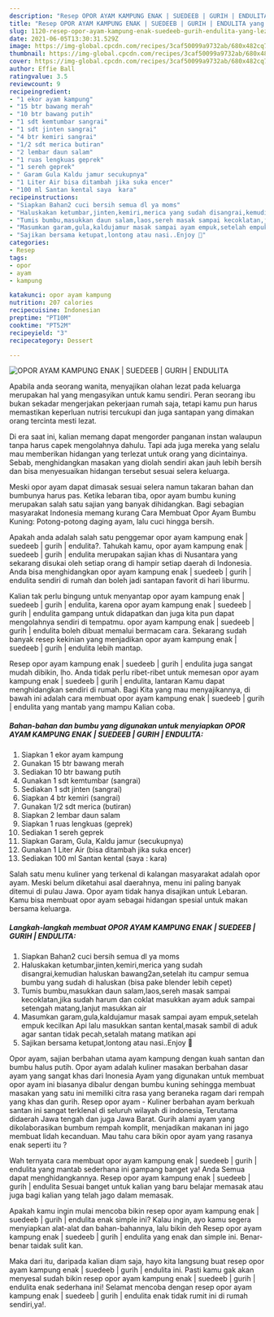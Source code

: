 ```yaml
---
description: "Resep OPOR AYAM KAMPUNG ENAK | SUEDEEB | GURIH | ENDULITA yang lezat Untuk Jualan"
title: "Resep OPOR AYAM KAMPUNG ENAK | SUEDEEB | GURIH | ENDULITA yang lezat Untuk Jualan"
slug: 1120-resep-opor-ayam-kampung-enak-suedeeb-gurih-endulita-yang-lezat-untuk-jualan
date: 2021-06-05T13:30:31.529Z
image: https://img-global.cpcdn.com/recipes/3caf50099a9732ab/680x482cq70/opor-ayam-kampung-enak-suedeeb-gurih-endulita-foto-resep-utama.jpg
thumbnail: https://img-global.cpcdn.com/recipes/3caf50099a9732ab/680x482cq70/opor-ayam-kampung-enak-suedeeb-gurih-endulita-foto-resep-utama.jpg
cover: https://img-global.cpcdn.com/recipes/3caf50099a9732ab/680x482cq70/opor-ayam-kampung-enak-suedeeb-gurih-endulita-foto-resep-utama.jpg
author: Effie Ball
ratingvalue: 3.5
reviewcount: 9
recipeingredient:
- "1 ekor ayam kampung"
- "15 btr bawang merah"
- "10 btr bawang putih"
- "1 sdt kemtumbar sangrai"
- "1 sdt jinten sangrai"
- "4 btr kemiri sangrai"
- "1/2 sdt merica butiran"
- "2 lembar daun salam"
- "1 ruas lengkuas geprek"
- "1 sereh geprek"
- " Garam Gula Kaldu jamur secukupnya"
- "1 Liter Air bisa ditambah jika suka encer"
- "100 ml Santan kental saya  kara"
recipeinstructions:
- "Siapkan Bahan2 cuci bersih semua dl ya moms"
- "Haluskakan ketumbar,jinten,kemiri,merica yang sudah disangrai,kemudian haluskan bawang2an,setelah itu campur semua bumbu yang sudah di haluskan (bisa pake blender lebih cepet)"
- "Tumis bumbu,masukkan daun salam,laos,sereh masak sampai kecoklatan,jika sudah harum dan coklat masukkan ayam aduk sampai setengah matang,lanjut masukkan air"
- "Masumkan garam,gula,kaldujamur masak sampai ayam empuk,setelah empuk kecilkan Api lalu masukkan santan kental,masak sambil di aduk agar santan tidak pecah,setalah matang matikan api"
- "Sajikan bersama ketupat,lontong atau nasi..Enjoy 🥰"
categories:
- Resep
tags:
- opor
- ayam
- kampung

katakunci: opor ayam kampung 
nutrition: 207 calories
recipecuisine: Indonesian
preptime: "PT10M"
cooktime: "PT52M"
recipeyield: "3"
recipecategory: Dessert

---
```



![OPOR AYAM KAMPUNG ENAK | SUEDEEB | GURIH | ENDULITA](https://img-global.cpcdn.com/recipes/3caf50099a9732ab/680x482cq70/opor-ayam-kampung-enak-suedeeb-gurih-endulita-foto-resep-utama.jpg)

Apabila anda seorang wanita, menyajikan olahan lezat pada keluarga merupakan hal yang mengasyikan untuk kamu sendiri. Peran seorang ibu bukan sekadar mengerjakan pekerjaan rumah saja, tetapi kamu pun harus memastikan keperluan nutrisi tercukupi dan juga santapan yang dimakan orang tercinta mesti lezat.

Di era  saat ini, kalian memang dapat mengorder panganan instan walaupun tanpa harus capek mengolahnya dahulu. Tapi ada juga mereka yang selalu mau memberikan hidangan yang terlezat untuk orang yang dicintainya. Sebab, menghidangkan masakan yang diolah sendiri akan jauh lebih bersih dan bisa menyesuaikan hidangan tersebut sesuai selera keluarga. 

Meski opor ayam dapat dimasak sesuai selera namun takaran bahan dan bumbunya harus pas. Ketika lebaran tiba, opor ayam bumbu kuning merupakan salah satu sajian yang banyak dihidangkan. Bagi sebagian masyarakat Indonesia memang kurang Cara Membuat Opor Ayam Bumbu Kuning: Potong-potong daging ayam, lalu cuci hingga bersih.

Apakah anda adalah salah satu penggemar opor ayam kampung enak | suedeeb | gurih | endulita?. Tahukah kamu, opor ayam kampung enak | suedeeb | gurih | endulita merupakan sajian khas di Nusantara yang sekarang disukai oleh setiap orang di hampir setiap daerah di Indonesia. Anda bisa menghidangkan opor ayam kampung enak | suedeeb | gurih | endulita sendiri di rumah dan boleh jadi santapan favorit di hari liburmu.

Kalian tak perlu bingung untuk menyantap opor ayam kampung enak | suedeeb | gurih | endulita, karena opor ayam kampung enak | suedeeb | gurih | endulita gampang untuk didapatkan dan juga kita pun dapat mengolahnya sendiri di tempatmu. opor ayam kampung enak | suedeeb | gurih | endulita boleh dibuat memalui bermacam cara. Sekarang sudah banyak resep kekinian yang menjadikan opor ayam kampung enak | suedeeb | gurih | endulita lebih mantap.

Resep opor ayam kampung enak | suedeeb | gurih | endulita juga sangat mudah dibikin, lho. Anda tidak perlu ribet-ribet untuk memesan opor ayam kampung enak | suedeeb | gurih | endulita, lantaran Kamu dapat menghidangkan sendiri di rumah. Bagi Kita yang mau menyajikannya, di bawah ini adalah cara membuat opor ayam kampung enak | suedeeb | gurih | endulita yang mantab yang mampu Kalian coba.

<!--inarticleads1-->

##### Bahan-bahan dan bumbu yang digunakan untuk menyiapkan OPOR AYAM KAMPUNG ENAK | SUEDEEB | GURIH | ENDULITA:

1. Siapkan 1 ekor ayam kampung
1. Gunakan 15 btr bawang merah
1. Sediakan 10 btr bawang putih
1. Gunakan 1 sdt kemtumbar (sangrai)
1. Sediakan 1 sdt jinten (sangrai)
1. Siapkan 4 btr kemiri (sangrai)
1. Gunakan 1/2 sdt merica (butiran)
1. Siapkan 2 lembar daun salam
1. Siapkan 1 ruas lengkuas (geprek)
1. Sediakan 1 sereh geprek
1. Siapkan  Garam, Gula, Kaldu jamur (secukupnya)
1. Gunakan 1 Liter Air (bisa ditambah jika suka encer)
1. Sediakan 100 ml Santan kental (saya : kara)


Salah satu menu kuliner yang terkenal di kalangan masyarakat adalah opor ayam. Meski belum diketahui asal daerahnya, menu ini paling banyak ditemui di pulau Jawa. Opor ayam tidak hanya disajikan untuk Lebaran. Kamu bisa membuat opor ayam sebagai hidangan spesial untuk makan bersama keluarga. 

<!--inarticleads2-->

##### Langkah-langkah membuat OPOR AYAM KAMPUNG ENAK | SUEDEEB | GURIH | ENDULITA:

1. Siapkan Bahan2 cuci bersih semua dl ya moms
1. Haluskakan ketumbar,jinten,kemiri,merica yang sudah disangrai,kemudian haluskan bawang2an,setelah itu campur semua bumbu yang sudah di haluskan (bisa pake blender lebih cepet)
1. Tumis bumbu,masukkan daun salam,laos,sereh masak sampai kecoklatan,jika sudah harum dan coklat masukkan ayam aduk sampai setengah matang,lanjut masukkan air
1. Masumkan garam,gula,kaldujamur masak sampai ayam empuk,setelah empuk kecilkan Api lalu masukkan santan kental,masak sambil di aduk agar santan tidak pecah,setalah matang matikan api
1. Sajikan bersama ketupat,lontong atau nasi..Enjoy 🥰


Opor ayam, sajian berbahan utama ayam kampung dengan kuah santan dan bumbu halus putih. Opor ayam adalah kuliner masakan berbahan dasar ayam yang sangat khas dari Inonesia Ayam yang digunakan untuk membuat opor ayam ini biasanya dibalur dengan bumbu kuning sehingga membuat masakan yang satu ini memiliki citra rasa yang beraneka ragam dari rempah yang khas dan gurih. Resep opor ayam - Kuliner berbahan ayam berkuah santan ini sangat terklenal di seluruh wilayah di indonesia, Terutama didaerah Jawa tengah dan juga Jawa Barat. Gurih alami ayam yang dikolaborasikan bumbum rempah komplit, menjadikan makanan ini jago membuat lidah kecanduan. Mau tahu cara bikin opor ayam yang rasanya enak seperti itu ? 

Wah ternyata cara membuat opor ayam kampung enak | suedeeb | gurih | endulita yang mantab sederhana ini gampang banget ya! Anda Semua dapat menghidangkannya. Resep opor ayam kampung enak | suedeeb | gurih | endulita Sesuai banget untuk kalian yang baru belajar memasak atau juga bagi kalian yang telah jago dalam memasak.

Apakah kamu ingin mulai mencoba bikin resep opor ayam kampung enak | suedeeb | gurih | endulita enak simple ini? Kalau ingin, ayo kamu segera menyiapkan alat-alat dan bahan-bahannya, lalu bikin deh Resep opor ayam kampung enak | suedeeb | gurih | endulita yang enak dan simple ini. Benar-benar taidak sulit kan. 

Maka dari itu, daripada kalian diam saja, hayo kita langsung buat resep opor ayam kampung enak | suedeeb | gurih | endulita ini. Pasti kamu gak akan menyesal sudah bikin resep opor ayam kampung enak | suedeeb | gurih | endulita enak sederhana ini! Selamat mencoba dengan resep opor ayam kampung enak | suedeeb | gurih | endulita enak tidak rumit ini di rumah sendiri,ya!.


